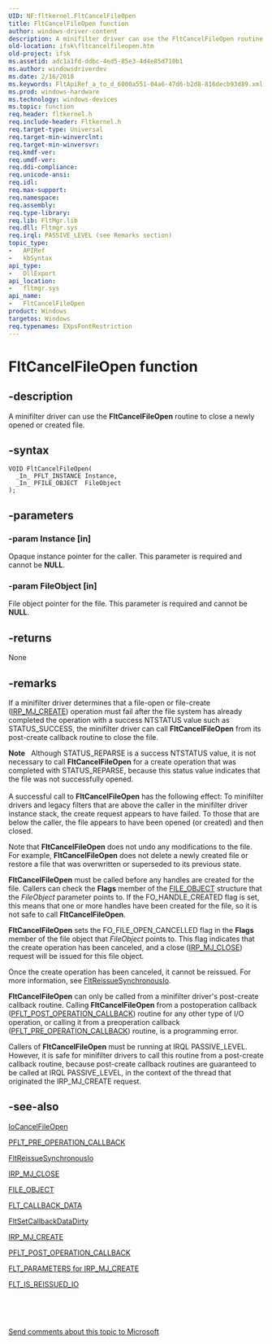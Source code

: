 ```yaml
---
UID: NF:fltkernel.FltCancelFileOpen
title: FltCancelFileOpen function
author: windows-driver-content
description: A minifilter driver can use the FltCancelFileOpen routine to close a newly opened or created file.
old-location: ifsk\fltcancelfileopen.htm
old-project: ifsk
ms.assetid: adc1a1fd-ddbc-4ed5-85e3-4d4e85d710b1
ms.author: windowsdriverdev
ms.date: 2/16/2018
ms.keywords: FltApiRef_a_to_d_6000a551-04a6-47d6-b2d8-816decb93d89.xml, FltCancelFileOpen, FltCancelFileOpen routine [Installable File System Drivers], fltkernel/FltCancelFileOpen, ifsk.fltcancelfileopen
ms.prod: windows-hardware
ms.technology: windows-devices
ms.topic: function
req.header: fltkernel.h
req.include-header: Fltkernel.h
req.target-type: Universal
req.target-min-winverclnt: 
req.target-min-winversvr: 
req.kmdf-ver: 
req.umdf-ver: 
req.ddi-compliance: 
req.unicode-ansi: 
req.idl: 
req.max-support: 
req.namespace: 
req.assembly: 
req.type-library: 
req.lib: FltMgr.lib
req.dll: Fltmgr.sys
req.irql: PASSIVE_LEVEL (see Remarks section)
topic_type:
-	APIRef
-	kbSyntax
api_type:
-	DllExport
api_location:
-	fltmgr.sys
api_name:
-	FltCancelFileOpen
product: Windows
targetos: Windows
req.typenames: EXpsFontRestriction
---
```


# FltCancelFileOpen function


## -description


A minifilter driver can use the <b>FltCancelFileOpen</b> routine to close a newly opened or created file. 


## -syntax


````
VOID FltCancelFileOpen(
  _In_ PFLT_INSTANCE Instance,
  _In_ PFILE_OBJECT  FileObject
);
````


## -parameters




### -param Instance [in]

Opaque instance pointer for the caller. This parameter is required and cannot be <b>NULL</b>. 


### -param FileObject [in]

File object pointer for the file. This parameter is required and cannot be <b>NULL</b>. 


## -returns



None 




## -remarks



If a minifilter driver determines that a file-open or file-create (<a href="https://msdn.microsoft.com/library/windows/hardware/ff548630">IRP_MJ_CREATE</a>) operation must fail after the file system has already completed the operation with a success NTSTATUS value such as STATUS_SUCCESS, the minifilter driver can call <b>FltCancelFileOpen</b> from its post-create callback routine to close the file. 

<div class="alert"><b>Note</b>    Although STATUS_REPARSE is a success NTSTATUS value, it is not necessary to call <b>FltCancelFileOpen</b> for a create operation that was completed with STATUS_REPARSE, because this status value indicates that the file was not successfully opened. </div>
<div> </div>
A successful call to <b>FltCancelFileOpen</b> has the following effect: To minifilter drivers and legacy filters that are above the caller in the minifilter driver instance stack, the create request appears to have failed. To those that are below the caller, the file appears to have been opened (or created) and then closed. 

Note that <b>FltCancelFileOpen</b> does not undo any modifications to the file. For example, <b>FltCancelFileOpen</b> does not delete a newly created file or restore a file that was overwritten or superseded to its previous state. 

<b>FltCancelFileOpen</b> must be called before any handles are created for the file. Callers can check the <b>Flags</b> member of the <a href="..\wdm\ns-wdm-_file_object.md">FILE_OBJECT</a> structure that the <i>FileObject</i> parameter points to. If the FO_HANDLE_CREATED flag is set, this means that one or more handles have been created for the file, so it is not safe to call <b>FltCancelFileOpen</b>. 

<b>FltCancelFileOpen</b> sets the FO_FILE_OPEN_CANCELLED flag in the <b>Flags</b> member of the file object that <i>FileObject</i> points to. This flag indicates that the create operation has been canceled, and a close (<a href="https://msdn.microsoft.com/library/windows/hardware/ff550720">IRP_MJ_CLOSE</a>) request will be issued for this file object. 

Once the create operation has been canceled, it cannot be reissued. For more information, see <a href="..\fltkernel\nf-fltkernel-fltreissuesynchronousio.md">FltReissueSynchronousIo</a>. 

<b>FltCancelFileOpen</b> can only be called from a minifilter driver's post-create callback routine. Calling <b>FltCancelFileOpen</b> from a postoperation callback (<a href="..\fltkernel\nc-fltkernel-pflt_post_operation_callback.md">PFLT_POST_OPERATION_CALLBACK</a>) routine for any other type of I/O operation, or calling it from a preoperation callback (<a href="..\fltkernel\nc-fltkernel-pflt_pre_operation_callback.md">PFLT_PRE_OPERATION_CALLBACK</a>) routine, is a programming error. 

Callers of <b>FltCancelFileOpen</b> must be running at IRQL PASSIVE_LEVEL. However, it is safe for minifilter drivers to call this routine from a post-create callback routine, because post-create callback routines are guaranteed to be called at IRQL PASSIVE_LEVEL, in the context of the thread that originated the IRP_MJ_CREATE request. 




## -see-also

<a href="..\ntddk\nf-ntddk-iocancelfileopen.md">IoCancelFileOpen</a>



<a href="..\fltkernel\nc-fltkernel-pflt_pre_operation_callback.md">PFLT_PRE_OPERATION_CALLBACK</a>



<a href="..\fltkernel\nf-fltkernel-fltreissuesynchronousio.md">FltReissueSynchronousIo</a>



<a href="https://msdn.microsoft.com/library/windows/hardware/ff550720">IRP_MJ_CLOSE</a>



<a href="..\wdm\ns-wdm-_file_object.md">FILE_OBJECT</a>



<a href="..\fltkernel\ns-fltkernel-_flt_callback_data.md">FLT_CALLBACK_DATA</a>



<a href="..\fltkernel\nf-fltkernel-fltsetcallbackdatadirty.md">FltSetCallbackDataDirty</a>



<a href="https://msdn.microsoft.com/library/windows/hardware/ff548630">IRP_MJ_CREATE</a>



<a href="..\fltkernel\nc-fltkernel-pflt_post_operation_callback.md">PFLT_POST_OPERATION_CALLBACK</a>



<a href="https://msdn.microsoft.com/library/windows/hardware/ff544687">FLT_PARAMETERS for IRP_MJ_CREATE</a>



<a href="https://msdn.microsoft.com/library/windows/hardware/ff544660">FLT_IS_REISSUED_IO</a>



 

 

<a href="mailto:wsddocfb@microsoft.com?subject=Documentation%20feedback [ifsk\ifsk]:%20FltCancelFileOpen routine%20 RELEASE:%20(2/16/2018)&amp;body=%0A%0APRIVACY STATEMENT%0A%0AWe use your feedback to improve the documentation. We don't use your email address for any other purpose, and we'll remove your email address from our system after the issue that you're reporting is fixed. While we're working to fix this issue, we might send you an email message to ask for more info. Later, we might also send you an email message to let you know that we've addressed your feedback.%0A%0AFor more info about Microsoft's privacy policy, see http://privacy.microsoft.com/en-us/default.aspx." title="Send comments about this topic to Microsoft">Send comments about this topic to Microsoft</a>

